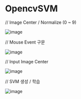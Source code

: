 # OpencvSVM



// Image Center / Normalize (0 ~ 9)

![image](https://user-images.githubusercontent.com/90014998/164470144-829ef9ef-d0db-4bf5-8c49-436ebfad3fef.png)


// Mouse Event 구문

![image](https://user-images.githubusercontent.com/90014998/164470364-8c6e22ff-022c-4524-b9ef-a3e4e2b340d4.png)


// Input Image Center

![image](https://user-images.githubusercontent.com/90014998/164470435-2ffd2fc1-0678-4a8f-81ee-80f5d0169818.png)


// SVM 생성 / 학습

![image](https://user-images.githubusercontent.com/90014998/164470674-235dc3b2-46e8-4707-b7bc-1dc3ccd3350f.png)
